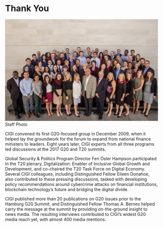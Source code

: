 

# Thank You

<div class="img-container">
  <img class="progressive" src="assets/slides/2017-CIGI-Staff-Photo.jpg" alt="">
</div>
<div class="photo-caption">
  Staff Photo
</div>

CIGI convened its first G20-focused group in December 2009, when it helped lay the groundwork for the forum to expand from national finance ministers to leaders. Eight years later, CIGI experts from all three programs led discussions at the 2017 G20 and T20 summits.

Global Security & Politics Program Director Fen Osler Hampson participated in the T20 plenary, Digitalization: Enabler of Inclusive Global Growth and Development, and co-chaired the T20 Task Force on Digital Economy. Several CIGI colleagues, including Distinguished Fellow Eileen Donahoe, also contributed to these pressing discussions, tasked with developing policy recommendations around cybercrime attacks on financial institutions, blockchain technology’s future and bridging the digital divide.

CIGI published more than 20 publications on G20 issues prior to the Hamburg G20 Summit, and Distinguished Fellow Thomas A. Bernes helped carry the message at the summit by providing on-the-ground insight to news media. The resulting interviews contributed to CIGI’s widest G20 media reach yet, with almost 400 media mentions. 
